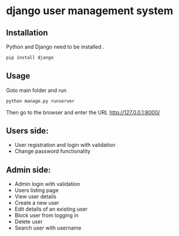 # django user management system

## Installation

Python and Django need to be installed
.

```bash
pip install django
```

## Usage
Goto main folder and run

```python
python manage.py runserver
```
Then go to the browser and enter the URL http://127.0.0.1:8000/

## Users side:
- User registration and login with validation
- Change password functionality

## Admin side:
- Admin login with validation
- Users listing page
- View user details
- Create a new user
- Edit details of an existing user
- Block user from logging in
- Delete user
- Search user with username
